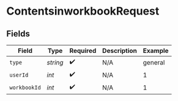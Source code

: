 # ContentsinworkbookRequest


## Fields

| Field              | Type               | Required           | Description        | Example            |
| ------------------ | ------------------ | ------------------ | ------------------ | ------------------ |
| `type`             | *string*           | :heavy_check_mark: | N/A                | general            |
| `userId`           | *int*              | :heavy_check_mark: | N/A                | 1                  |
| `workbookId`       | *int*              | :heavy_check_mark: | N/A                | 1                  |